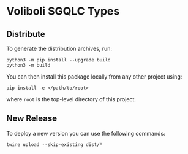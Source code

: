 # Voliboli SGQLC Types

## Distribute

To generate the distribution archives, run:

    python3 -m pip install --upgrade build
    python3 -m build

You can then install this package locally from any other project using:

    pip install -e </path/to/root>

where `root` is the top-level directory of this project.

## New Release

To deploy a new version you can use the following commands:

    twine upload --skip-existing dist/*
